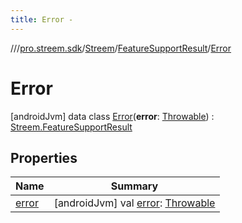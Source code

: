 ```yaml
---
title: Error -
---
```

//[<root>](../../../../../index.md)/[pro.streem.sdk](../../../index.md)/[Streem](../../index.md)/[FeatureSupportResult](../index.md)/[Error](index.md)



# Error  
 [androidJvm] data class [Error](index.md)(**error**: [Throwable](https://kotlinlang.org/api/latest/jvm/stdlib/kotlin/-throwable/index.html)) : [Streem.FeatureSupportResult](../index.md)   


## Properties  
  
|  Name |  Summary | 
|---|---|
| <a name="pro.streem.sdk/Streem.FeatureSupportResult.Error/error/#/PointingToDeclaration/"></a>[error](error.md)| <a name="pro.streem.sdk/Streem.FeatureSupportResult.Error/error/#/PointingToDeclaration/"></a> [androidJvm] val [error](error.md): [Throwable](https://kotlinlang.org/api/latest/jvm/stdlib/kotlin/-throwable/index.html)   <br>|

